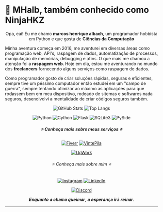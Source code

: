 # 🌟 MHalb, também conhecido como NinjaHKZ


<div align="center">
  <p>Opa, eai! Eu me chamo <strong>marcos henrique albach</strong>, um programador hobbista em Python e que gosta de <strong>Ciências da Computação</strong></p>
</div>

<p>Minha aventura começa em 2016, me aventurei em diversas áreas como programação web, API's, raspagem de dados, automatização de processos, manipulação de memórias, debugging e afins. 
O que mais me chamou a atenção foi a <strong>raspagem web</strong>. Hoje em dia, estou me aventurando no mundo dos <strong>freelancers</strong> fornecendo alguns serviços como raspagem de dados.</p>

<p>Como programador gosto de criar soluções rápidas, seguras e eficientes, sempre tive um péssimo computador então estudei em um "campo de guerra", sempre tentando otimizar ao máximo 
as aplicações para que rodassem bem em meu dispositivo, rodeado de sitemas e softwares nada seguros, desenolvolvi a mentalidade de criar códigos seguros também.</p>

  
<div align="center">
  
![GitHub Stats](https://github-readme-stats.vercel.app/api?username=MHalb&show_icons=true&theme=radical&hide_border=true&bg_color=0D1117&title_color=00FF00&icon_color=00FF00&text_color=FFFFFF)
![Top Langs](https://github-readme-stats.vercel.app/api/top-langs/?username=MHalb&layout=compact&theme=radical&hide_border=true&bg_color=0D1117&title_color=00FF00&icon_color=00FF00&text_color=FFFFFF)    

![Python](https://img.shields.io/badge/Python-3.8%2B-blue?style=for-the-badge&logo=python&logoColor=white)
![Cython](https://img.shields.io/badge/Cython-3.x-lightgrey?style=for-the-badge&logo=cython)
![Flask](https://img.shields.io/badge/Flask-2.x-green?style=for-the-badge&logo=flask&logoColor=white)
![SQLite3](https://img.shields.io/badge/SQLite3-3.x-lightgrey?style=for-the-badge&logo=sqlite)
![PySide](https://img.shields.io/badge/PySide-5.x-orange?style=for-the-badge)

##### ⭐ Conheça mais sobre meus serviços ⭐

[![Fiverr](https://img.shields.io/badge/Fiverr-Available-blue?style=for-the-badge&logo=fiverr)](https://br.pro.fiverr.com/freelancers/marco_albach)
[![VintePila](https://img.shields.io/badge/VintePila-Available-blue?style=for-the-badge&logo=fiverr)](https://www.vintepila.com.br/user-profile/MTEzNDUxMDU5NDA=/)

[![UpWork](https://img.shields.io/badge/UpWork-Available-blue?style=for-the-badge&logo=upwork)](https://www.upwork.com/freelancers/~01967f7e3cb8fc5b74)

###### ⭐ Conheça mais sobre mim ⭐
[![Instagram](https://img.shields.io/badge/Instagram-Marcos_Albach-brightgreen?style=flat-square&logo=Instagram&logoColor=white)](https://www.instagram.com/marcos.albach/)
[![LinkedIn](https://img.shields.io/badge/LinkedIn-Marcos_Albach-brightgreen?style=flat-square&logo=linkedin)](https://www.linkedin.com/in/marcos-albach-81b865311/)

[![Discord](https://img.shields.io/badge/Discord-Minha_Mansão-brightblue?style=flat-square&logo=discord&logoColor=white)](https://discord.gg/gBfk25QuXW)

𝑬𝒏𝒒𝒖𝒂𝒏𝒕𝒐 𝒂 𝒄𝒉𝒂𝒎𝒂 𝒒𝒖𝒆𝒊𝒎𝒂𝒓, 𝒂 𝒆𝒔𝒑𝒆𝒓𝒂𝒏ç𝒂 𝒊𝒓á 𝒓𝒆𝒊𝒏𝒂𝒓.

</div>

---
